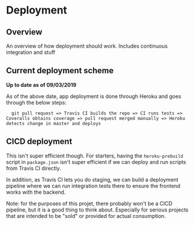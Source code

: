 # Deployment
## Overview
An overview of how deployment should work. Includes continuous integration and stuff

## Current deployment scheme
**Up to date as of 09/03/2019**

As of the above date, app deployment is done through Heroku and goes through the below steps:
```
  git pull request => Travis CI builds the repo => CI runs tests => Coveralls obtains coverage => pull request merged manually => Heroku detects change in master and deploys
```

## CICD deployment
This isn't super efficient though. For starters, having the `heroku-prebuild` script in `package.json` isn't super efficient if we can deploy and run scripts from Travis CI directly.

In addition, as Travis CI lets you do staging, we can build a deployment pipeline where we can run integration tests there to ensure the frontend works with the backend.

Note: for the purposes of this projet, there probably won't be a CICD pipeline, but it is a good thing to think about. Especially for serious projects that are intended to be "sold" or provided for actual consumption.